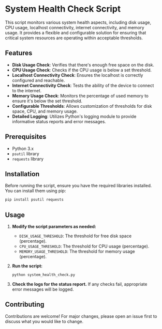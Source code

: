 # System Health Check Script

This script monitors various system health aspects, including disk usage, CPU usage, localhost connectivity, internet connectivity, and memory usage. It provides a flexible and configurable solution for ensuring that critical system resources are operating within acceptable thresholds.

## Features

- **Disk Usage Check**: Verifies that there's enough free space on the disk.
- **CPU Usage Check**: Checks if the CPU usage is below a set threshold.
- **Localhost Connectivity Check**: Ensures the localhost is correctly configured and reachable.
- **Internet Connectivity Check**: Tests the ability of the device to connect to the internet.
- **Memory Usage Check**: Monitors the percentage of used memory to ensure it's below the set threshold.
- **Configurable Thresholds**: Allows customization of thresholds for disk space, CPU, and memory usage.
- **Detailed Logging**: Utilizes Python's logging module to provide informative status reports and error messages.

## Prerequisites

- Python 3.x
- `psutil` library
- `requests` library

## Installation

Before running the script, ensure you have the required libraries installed. You can install them using pip:

```bash
pip install psutil requests
```

## Usage

1. **Modify the script parameters as needed:**
    - `DISK_USAGE_THRESHOLD`: The threshold for free disk space (percentage).
    - `CPU_USAGE_THRESHOLD`: The threshold for CPU usage (percentage).
    - `MEMORY_USAGE_THRESHOLD`: The threshold for memory usage (percentage).

2. **Run the script:**

    ```bash
    python system_health_check.py
    ```

3. **Check the logs for the status report.** If any checks fail, appropriate error messages will be logged.

## Contributing

Contributions are welcome! For major changes, please open an issue first to discuss what you would like to change.

